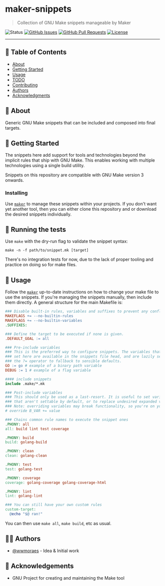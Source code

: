 # maker-snippets

> Collection of GNU Make snippets manageable by Maker

![Status](https://img.shields.io/badge/status-active-success.svg)
[![GitHub Issues](https://img.shields.io/github/issues/wwmoraes/maker-snippets.svg)](https://github.com/wwmoraes/maker-snippets/issues)
[![GitHub Pull Requests](https://img.shields.io/github/issues-pr/wwmoraes/maker-snippets.svg)](https://github.com/wwmoraes/maker-snippets/pulls)
[![License](https://img.shields.io/badge/license-MIT-blue.svg)](/LICENSE)

---

## 📝 Table of Contents

- [About](#-about)
- [Getting Started](#-getting-started)
- [Usage](#-usage)
- [TODO](./TODO.md)
- [Contributing](./CONTRIBUTING.md)
- [Authors](#-authors)
- [Acknowledgments](#-acknowledgements)

## 🧐 About

Generic GNU Make snippets that can be included and composed into final targets.

## 🏁 Getting Started

The snippets here add support for tools and technologies beyond the implicit
rules that ship with GNU Make. This enables working with multiple technologies
using a single build utility.

Snippets on this repository are compatible with GNU Make version 3 onwards.

### Installing

Use [`maker`][maker] to manage these snippets within your projects. If you don't
want yet another tool, then you can either clone this repository and or download
the desired snippets individually.

## 🔧 Running the tests

Use `make` with the dry-run flag to validate the snippet syntax:

```shell
make -n -f path/to/snippet.mk [target]
```

There's no integration tests for now, due to the lack of proper tooling and
practice on doing so for make files.

## 🎈 Usage

Follow the [`maker`][maker] up-to-date instructions on how to change your make
file to use the snippets. If you're managing the snippets manually, then include
them directly. A general structure for the main Makefile is:

```makefile
### Disable built-in rules, variables and suffixes to prevent any conflicts.
MAKEFLAGS += --no-builtin-rules
MAKEFLAGS += --no-builtin-variables
.SUFFIXES:

### Define the target to be executed if none is given.
.DEFAULT_GOAL := all

### Pre-include variables
### This is the preferred way to configure snippets. The variables that can be
### set here are available in the snippets file head, and are lazily set using
### the ?= operator to fallback to sensible defaults.
GO := go # example of a binary path variable
DEBUG := 1 # example of a flag variable

#### include snippets
include .make/*.mk

### Post-include variables
### This should only be used as a last-resort. It is useful to set variables
### that aren't settable by default, or to replace undesired expanded values
### Note: overriding variables may break functionality, so you're on your own!
# override B_VAR += value

### Chains common rule names to execute the snippet ones
.PHONY: all
all: build lint test coverage

.PHONY: build
build: golang-build

.PHONY: clean
clean: golang-clean

.PHONY: test
test: golang-test

.PHONY: coverage
coverage: golang-coverage golang-coverage-html

.PHONY: lint
lint: golang-lint

### You can still have your own custom rules
custom-target:
  @echo "$@ ran!"
```

You can then use `make all`, `make build`, etc as usual.

## 🧑‍💻 Authors

- [@wwmoraes](https://github.com/wwmoraes) - Idea & Initial work

## 🎉 Acknowledgements

- GNU Project for creating and maintaining the Make tool

[maker]: https://github.com/wwmoraes/maker
